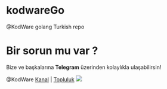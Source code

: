 # kodwareGo
@KodWare golang Turkish repo

<h1>Bir sorun mu var ?</h1>
<p>Bize ve başkalarına <b>Telegram</b> üzerinden kolaylıkla ulaşabilirsin!</p>
<p> @KodWare <a href="https://t.me/KodWare">Kanal</a> | <a href="https://t.me/KodWareChat">Topluluk</a>
  
<img src="https://avatars2.githubusercontent.com/u/69467517">
